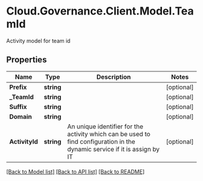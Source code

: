 # Cloud.Governance.Client.Model.TeamId
Activity model for team id
## Properties

Name | Type | Description | Notes
------------ | ------------- | ------------- | -------------
**Prefix** | **string** |  | [optional] 
**_TeamId** | **string** |  | [optional] 
**Suffix** | **string** |  | [optional] 
**Domain** | **string** |  | [optional] 
**ActivityId** | **string** | An unique identifier for the activity which can be used to find configuration in the dynamic service if it is assign by IT | [optional] 

[[Back to Model list]](../README.md#documentation-for-models) [[Back to API list]](../README.md#documentation-for-api-endpoints) [[Back to README]](../README.md)

